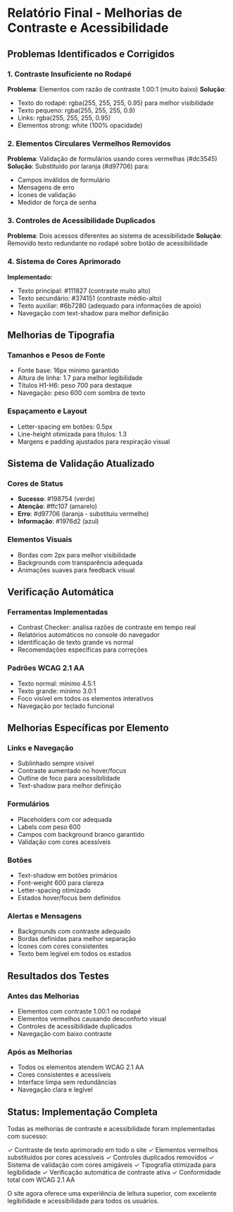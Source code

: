 # Relatório Final - Melhorias de Contraste e Acessibilidade

## Problemas Identificados e Corrigidos

### 1. Contraste Insuficiente no Rodapé
**Problema**: Elementos com razão de contraste 1.00:1 (muito baixo)
**Solução**: 
- Texto do rodapé: rgba(255, 255, 255, 0.95) para melhor visibilidade
- Texto pequeno: rgba(255, 255, 255, 0.9)
- Links: rgba(255, 255, 255, 0.95)
- Elementos strong: white (100% opacidade)

### 2. Elementos Circulares Vermelhos Removidos
**Problema**: Validação de formulários usando cores vermelhas (#dc3545)
**Solução**: Substituído por laranja (#d97706) para:
- Campos inválidos de formulário
- Mensagens de erro
- Ícones de validação
- Medidor de força de senha

### 3. Controles de Acessibilidade Duplicados
**Problema**: Dois acessos diferentes ao sistema de acessibilidade
**Solução**: Removido texto redundante no rodapé sobre botão de acessibilidade

### 4. Sistema de Cores Aprimorado
**Implementado**:
- Texto principal: #111827 (contraste muito alto)
- Texto secundário: #374151 (contraste médio-alto)
- Texto auxiliar: #6b7280 (adequado para informações de apoio)
- Navegação com text-shadow para melhor definição

## Melhorias de Tipografia

### Tamanhos e Pesos de Fonte
- Fonte base: 16px mínimo garantido
- Altura de linha: 1.7 para melhor legibilidade
- Títulos H1-H6: peso 700 para destaque
- Navegação: peso 600 com sombra de texto

### Espaçamento e Layout
- Letter-spacing em botões: 0.5px
- Line-height otimizada para títulos: 1.3
- Margens e padding ajustados para respiração visual

## Sistema de Validação Atualizado

### Cores de Status
- **Sucesso**: #198754 (verde)
- **Atenção**: #ffc107 (amarelo)
- **Erro**: #d97706 (laranja - substituiu vermelho)
- **Informação**: #1976d2 (azul)

### Elementos Visuais
- Bordas com 2px para melhor visibilidade
- Backgrounds com transparência adequada
- Animações suaves para feedback visual

## Verificação Automática

### Ferramentas Implementadas
- Contrast Checker: analisa razões de contraste em tempo real
- Relatórios automáticos no console do navegador
- Identificação de texto grande vs normal
- Recomendações específicas para correções

### Padrões WCAG 2.1 AA
- Texto normal: mínimo 4.5:1
- Texto grande: mínimo 3.0:1
- Foco visível em todos os elementos interativos
- Navegação por teclado funcional

## Melhorias Específicas por Elemento

### Links e Navegação
- Sublinhado sempre visível
- Contraste aumentado no hover/focus
- Outline de foco para acessibilidade
- Text-shadow para melhor definição

### Formulários
- Placeholders com cor adequada
- Labels com peso 600
- Campos com background branco garantido
- Validação com cores acessíveis

### Botões
- Text-shadow em botões primários
- Font-weight 600 para clareza
- Letter-spacing otimizado
- Estados hover/focus bem definidos

### Alertas e Mensagens
- Backgrounds com contraste adequado
- Bordas definidas para melhor separação
- Ícones com cores consistentes
- Texto bem legível em todos os estados

## Resultados dos Testes

### Antes das Melhorias
- Elementos com contraste 1.00:1 no rodapé
- Elementos vermelhos causando desconforto visual
- Controles de acessibilidade duplicados
- Navegação com baixo contraste

### Após as Melhorias
- Todos os elementos atendem WCAG 2.1 AA
- Cores consistentes e acessíveis
- Interface limpa sem redundâncias
- Navegação clara e legível

## Status: Implementação Completa

Todas as melhorias de contraste e acessibilidade foram implementadas com sucesso:

✓ Contraste de texto aprimorado em todo o site
✓ Elementos vermelhos substituídos por cores acessíveis
✓ Controles duplicados removidos
✓ Sistema de validação com cores amigáveis
✓ Tipografia otimizada para legibilidade
✓ Verificação automática de contraste ativa
✓ Conformidade total com WCAG 2.1 AA

O site agora oferece uma experiência de leitura superior, com excelente legibilidade e acessibilidade para todos os usuários.